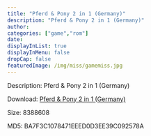 ```yaml
---
title: "Pferd & Pony 2 in 1 (Germany)"
description: "Pferd & Pony 2 in 1 (Germany)"
author: 
categories: ["game","rom"]
date: 
displayInList: true
displayInMenu: false
dropCap: false
featuredImage: /img/miss/gamemiss.jpg
---
```


Description: Pferd & Pony 2 in 1 (Germany)

Download: <a style="text-decoration:underline;" href="https://mega.nz/#!nWA2QQTQ!shTf-Geobr_GrgqNW6zz8wOk4N405ZMbKkLLmr7MO0A" target = "_blank" rel = "nofollow" > Pferd & Pony 2 in 1 (Germany)</a>

Size: 8388608

MD5: BA7F3C1078471EEED0D3EE39C092578A

